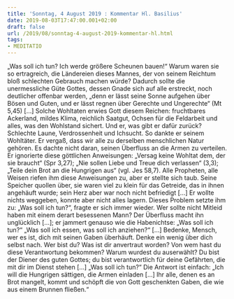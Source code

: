 ```yaml
---
title: 'Sonntag, 4 August 2019 : Kommentar Hl. Basilius'
date: 2019-08-03T17:47:00.001+02:00
draft: false
url: /2019/08/sonntag-4-august-2019-kommentar-hl.html
tags: 
- MEDITATIO
---
```


„Was soll ich tun? Ich werde größere Scheunen bauen!“ Warum waren sie so ertragreich, die Ländereien dieses Mannes, der von seinem Reichtum bloß schlechten Gebrauch machen würde? Dadurch sollte die unermessliche Güte Gottes, dessen Gnade sich auf alle erstreckt, noch deutlicher offenbar werden, „denn er lässt seine Sonne aufgehen über Bösen und Guten, und er lässt regnen über Gerechte und Ungerechte“ (Mt 5,45) \[…\] Solche Wohltaten erwies Gott diesem Reichen: fruchtbares Ackerland, mildes Klima, reichlich Saatgut, Ochsen für die Feldarbeit und alles, was den Wohlstand sichert. Und er, was gibt er dafür zurück? Schlechte Laune, Verdrossenheit und Ichsucht. So dankte er seinem Wohltäter. Er vergaß, dass wir alle zu derselben menschlichen Natur gehören. Es dachte nicht daran, seinen Überfluss an die Armen zu verteilen. Er ignorierte diese göttlichen Anweisungen: „Versag keine Wohltat dem, der sie braucht“ (Spr 3,27); „Nie sollen Liebe und Treue dich verlassen“ (3,3); „Teile dein Brot an die Hungrigen aus“ (vgl. Jes 58,7). Alle Propheten, alle Weisen riefen ihm diese Anweisungen zu, aber er stellte sich taub. Seine Speicher quollen über, sie waren viel zu klein für das Getreide, das in ihnen angehäuft wurde; sein Herz aber war noch nicht befriedigt \[…\] Er wollte nichts weggeben, konnte aber nicht alles lagern. Dieses Problem setzte ihm zu: „Was soll ich tun?“, fragte er sich immer wieder. Wer sollte nicht Mitleid haben mit einem derart besessenen Mann? Der Überfluss macht ihn unglücklich \[…\]; er jammert genauso wie die Habenichtse: „Was soll ich tun?“ „Was soll ich essen, was soll ich anziehen?“ \[…\] Bedenke, Mensch, wer es ist, dich mit seinen Gaben überhäuft. Denke ein wenig über dich selbst nach. Wer bist du? Was ist dir anvertraut worden? Von wem hast du diese Verantwortung bekommen? Warum wurdest du auserwählt? Du bist der Diener des guten Gottes; du bist verantwortlich für deine Gefährten, die mit dir im Dienst stehen \[…\] „Was soll ich tun?“ Die Antwort ist einfach: „Ich will die Hungrigen sättigen, die Armen einladen \[…\] Ihr alle, denen es an Brot mangelt, kommt und schöpft die von Gott geschenkten Gaben, die wie aus einem Brunnen fließen.“